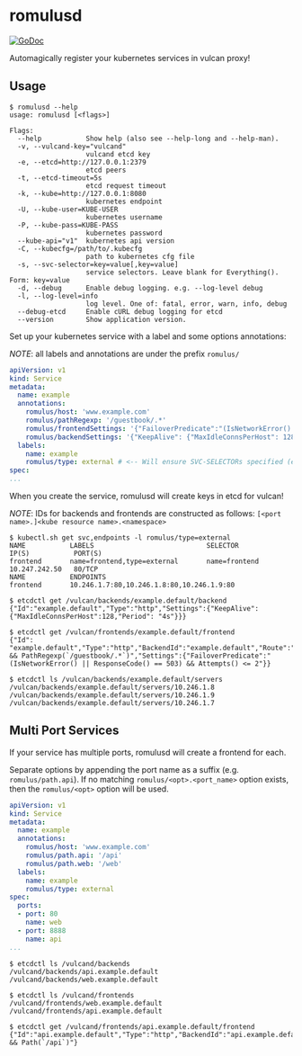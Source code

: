 # romulusd

[![GoDoc](https://godoc.org/github.com/DorianGray/romulus?status.svg)](https://godoc.org/github.com/DorianGray/romulus)

Automagically register your kubernetes services in vulcan proxy!

## Usage

```
$ romulusd --help
usage: romulusd [<flags>]

Flags:
  --help           Show help (also see --help-long and --help-man).
  -v, --vulcand-key="vulcand"
                   vulcand etcd key
  -e, --etcd=http://127.0.0.1:2379
                   etcd peers
  -t, --etcd-timeout=5s
                   etcd request timeout
  -k, --kube=http://127.0.0.1:8080
                   kubernetes endpoint
  -U, --kube-user=KUBE-USER
                   kubernetes username
  -P, --kube-pass=KUBE-PASS
                   kubernetes password
  --kube-api="v1"  kubernetes api version
  -C, --kubecfg=/path/to/.kubecfg
                   path to kubernetes cfg file
  -s, --svc-selector=key=value[,key=value]
                   service selectors. Leave blank for Everything(). Form: key=value
  -d, --debug      Enable debug logging. e.g. --log-level debug
  -l, --log-level=info
                   log level. One of: fatal, error, warn, info, debug
  --debug-etcd     Enable cURL debug logging for etcd
  --version        Show application version.
```

Set up your kubernetes service with a label and some options annotations:

*NOTE*: all labels and annotations are under the prefix `romulus/`

```yaml
apiVersion: v1
kind: Service
metadata:
  name: example
  annotations:
    romulus/host: 'www.example.com'
    romulus/pathRegexp: '/guestbook/.*'
    romulus/frontendSettings: '{"FailoverPredicate":"(IsNetworkError() || ResponseCode() == 503) && Attempts() <= 2"}}'
    romulus/backendSettings: '{"KeepAlive": {"MaxIdleConnsPerHost": 128, "Period": "4s"}}'
  labels:
    name: example
    romulus/type: external # <-- Will ensure SVC-SELECTORs specified (e.g. 'type=external') are present in either Labels or Annotations.
spec: 
...
```

When you create the service, romulusd will create keys in etcd for vulcan!

*NOTE*: IDs for backends and frontends are constructed as follows: `[<port name>.]<kube resource name>.<namespace>`

```
$ kubectl.sh get svc,endpoints -l romulus/type=external
NAME           LABELS                            SELECTOR            IP(S)           PORT(S)
frontend       name=frontend,type=external       name=frontend       10.247.242.50   80/TCP
NAME           ENDPOINTS
frontend       10.246.1.7:80,10.246.1.8:80,10.246.1.9:80

$ etcdctl get /vulcan/backends/example.default/backend
{"Id":"example.default","Type":"http","Settings":{"KeepAlive":{"MaxIdleConnsPerHost":128,"Period": "4s"}}}

$ etcdctl get /vulcan/frontends/example.default/frontend
{"Id": "example.default","Type":"http","BackendId":"example.default","Route":"Host(`www.example.com`) && PathRegexp(`/guestbook/.*`)","Settings":{"FailoverPredicate":"(IsNetworkError() || ResponseCode() == 503) && Attempts() <= 2"}}

$ etcdctl ls /vulcan/backends/example.default/servers
/vulcan/backends/example.default/servers/10.246.1.8
/vulcan/backends/example.default/servers/10.246.1.9
/vulcan/backends/example.default/servers/10.246.1.7
```

## Multi Port Services

If your service has multiple ports, romulusd will create a frontend for each.

Separate options by appending the port name as a suffix (e.g. `romulus/path.api`). If no matching `romulus/<opt>.<port_name>` option exists, then the `romulus/<opt>` option will be used.

```yaml
apiVersion: v1
kind: Service
metadata:
  name: example
  annotations:
    romulus/host: 'www.example.com'
    romulus/path.api: '/api'
    romulus/path.web: '/web'
  labels:
    name: example
    romulus/type: external
spec:
  ports:
  - port: 80
    name: web
  - port: 8888
    name: api
...
```

```
$ etcdctl ls /vulcand/backends
/vulcand/backends/api.example.default
/vulcand/backends/web.example.default

$ etcdctl ls /vulcand/frontends
/vulcand/frontends/web.example.default
/vulcand/frontends/api.example.default

$ etcdctl get /vulcand/frontends/api.example.default/frontend
{"Id":"api.example.default","Type":"http","BackendId":"api.example.default","Route":"Host(`www.example.com`) && Path(`/api`)"}
```
